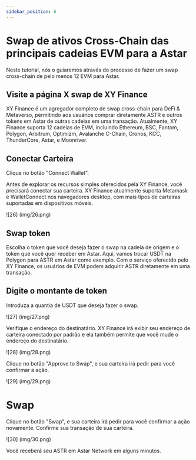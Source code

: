 ```yaml
---
sidebar_position: 6
---
```


# Swap de ativos Cross-Chain das principais cadeias EVM para a Astar

Neste tutorial, nós o guiaremos através do processo de fazer um swap cross-chain de pelo menos 12 EVM para Astar.

## Visite a página X swap de XY Finance

XY Finance é um agregador completo de swap cross-chain para DeFi & Metaverso, permitindo aos usuários comprar diretamente ASTR e outros tokens em Astar de outras cadeias em uma transação. Atualmente, XY Finance suporta 12 cadeias de EVM, incluindo Ethereum, BSC, Fantom, Polygon, Arbitrum, Optimizm, Avalanche C-Chain, Cronos, KCC, ThunderCore, Astar, e Moonriver.

## Conectar Carteira

Clique no botão "Connect Wallet".

Antes de explorar os recursos simples oferecidos pela XY Finance, você precisará conectar sua carteira. XY Finance atualmente suporta Metamask e WalletConnect nos navegadores desktop, com mais tipos de carteiras suportadas em dispositivos móveis.

![26] (img/26.png)

## Swap token

Escolha o token que você deseja fazer o swap na cadeia de origem e o token que você quer receber em Astar. Aqui, vamos trocar USDT na Polygon para ASTR em Astar como exemplo. Com o serviço oferecido pelo XY Finance, os usuários de EVM podem adquirir ASTR diretamente em uma transação.

## Digite o montante de token

Introduza a quantia de USDT que deseja fazer o swap.

![27] (img/27.png)

Verifique o endereço do destinatário. XY Finance irá exibir seu endereço de carteira conectado por padrão e ela também permite que você mude o endereço do destinatário.

![28] (img/28.png)

Clique no botão "Approve to Swap", e sua carteira irá pedir para você confirmar a ação.

![29] (img/29.png)

# Swap

Clique no botão "Swap", e sua carteira irá pedir para você confirmar a ação novamente. Confirme sua transação de sua carteira.

![30] (img/30.png)

Você receberá seu ASTR em Astar Network em alguns minutos.
